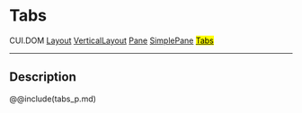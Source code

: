 # Tabs
<span class="inheritance">CUI.DOM
<a href="#Documentation/elements/layout/layout">Layout</a>
<a href="#Documentation/elements/layout/verticallayout">VerticalLayout</a>
<a href="#Documentation/elements/pane/pane">Pane</a>
<a href="#Documentation/elements/pane/simplepane">SimplePane</a>
<a href="#Documentation/elements/tabs/tabs"><mark>Tabs</mark></a>
</span>
***

## Description

@@include(tabs_p.md)